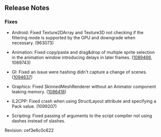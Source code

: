 ## Release Notes

### Fixes

-   Android: Fixed Texture2DArray and Texture3D not checking if the filtering mode is supported by the GPU and downgrade when necessary. (963073)

-   Animation: Fixed copy/paste and drag&drop of multiple sprite selection in the animation window introducing delays in later frames. ([1089466](https://issuetracker.unity3d.com/issues/importing-sprites-into-the-animation-timeline-results-in-some-sprites-being-duplicates-of-each-other), 1089743)

-   GI: Fixed an issue were hashing didn\'t capture a change of scenes. ([1094637](https://issuetracker.unity3d.com/issues/environment-lighting-is-not-applied-when-loading-a-duplicated-scene-via-scenemanager-dot-loadscene))

-   Graphics: Fixed SkinnedMeshRenderer without an Animator component leaking memory. ([1086418](https://issuetracker.unity3d.com/issues/rendering-a-scene-with-a-skinned-mesh-renderer-causes-a-jobtempalloc-memory-leak))

-   IL2CPP: Fixed crash when using StructLayout attribute and specifying a Pack value. (1099207)

-   Scripting: Fixed passing of arguments to the script compiler not using dashes instead of slashes.

Revision: cef3e6c0c622
